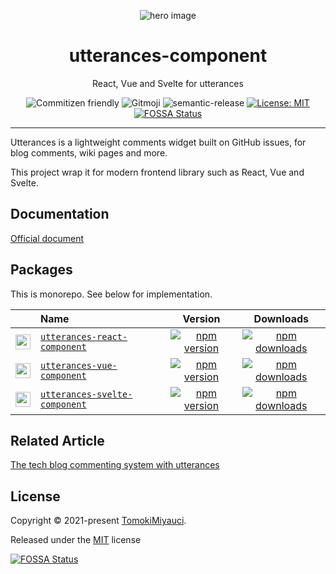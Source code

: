 <p align="center">
  <img alt="hero image" src="https://res.cloudinary.com/dz3vsv9pg/image/upload/v1625748894/projects/utterances-component/hero.png"  />
  <h1 align="center"> utterances-component</h1>
</p>

<p align="center">
  React, Vue and Svelte for utterances
</p>

<div align="center">

![Commitizen friendly](https://img.shields.io/badge/commitizen-friendly-brightgreen.svg)
![Gitmoji](https://img.shields.io/badge/gitmoji-%20😜%20😍-FFDD67.svg?style=flat)
![semantic-release](https://img.shields.io/badge/%20%20%F0%9F%93%A6%F0%9F%9A%80-semantic--release-e10079.svg)
[![License: MIT](https://img.shields.io/badge/License-MIT-yellow.svg)](./LICENSE)
[![FOSSA Status](https://app.fossa.com/api/projects/custom%2B26231%2Fgithub.com%2FTomokiMiyauci%2Futterances-component.svg?type=small)](https://app.fossa.com/projects/custom%2B26231%2Fgithub.com%2FTomokiMiyauci%2Futterances-component?ref=badge_small)

</div>

---

Utterances is a lightweight comments widget built on GitHub issues, for blog comments, wiki pages and more.

This project wrap it for modern frontend library such as React, Vue and Svelte.

## Documentation

[Official document](https://utteranc.es/)

## Packages

This is monorepo. See below for implementation.

|                                                                                                                                                                 | Name                                               |                                                                  Version                                                                  |                                                                  Downloads                                                                   |
| --------------------------------------------------------------------------------------------------------------------------------------------------------------- | :------------------------------------------------- | :---------------------------------------------------------------------------------------------------------------------------------------: | :------------------------------------------------------------------------------------------------------------------------------------------: |
| <img src="https://res.cloudinary.com/dz3vsv9pg/image/upload/c_scale,q_100,w_54/v1625965398/projects/utterances-component/react.svg" alt="react" width="24px">   | [`utterances-react-component`](./packages/react)   |  [![npm version](https://img.shields.io/npm/v/utterances-react-component.svg)](https://www.npmjs.com/package/utterances-react-component)  |  [![npm downloads](https://img.shields.io/npm/dt/utterances-react-component.svg)](https://www.npmjs.com/package/utterances-react-component)  |
| <img src="https://res.cloudinary.com/dz3vsv9pg/image/upload/c_scale,q_100,w_48/v1625964133/projects/utterances-component/vue.png" alt="vue" width="24px">       | [`utterances-vue-component`](./packages/vue)       |    [![npm version](https://img.shields.io/npm/v/utterances-vue-component.svg)](https://www.npmjs.com/package/utterances-vue-component)    |    [![npm downloads](https://img.shields.io/npm/dt/utterances-vue-component.svg)](https://www.npmjs.com/package/utterances-vue-component)    |
| <img src="https://res.cloudinary.com/dz3vsv9pg/image/upload/c_scale,q_100,w_48/v1625964165/projects/utterances-component/svelte.png" alt="svelte" width="24px"> | [`utterances-svelte-component`](./packages/svelte) | [![npm version](https://img.shields.io/npm/v/utterances-svelte-component.svg)](https://www.npmjs.com/package/utterances-svelte-component) | [![npm downloads](https://img.shields.io/npm/dt/utterances-svelte-component.svg)](https://www.npmjs.com/package/utterances-svelte-component) |

## Related Article

[The tech blog commenting system with utterances
](https://miyauchi.dev/posts/comment-system/)

## License

Copyright © 2021-present [TomokiMiyauci](https://github.com/TomokiMiyauci).

Released under the [MIT](./LICENSE) license

[![FOSSA Status](https://app.fossa.com/api/projects/custom%2B26231%2Fgithub.com%2FTomokiMiyauci%2Futterances-component.svg?type=large)](https://app.fossa.com/projects/custom%2B26231%2Fgithub.com%2FTomokiMiyauci%2Futterances-component?ref=badge_large)
